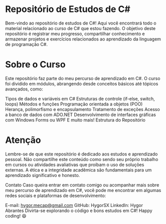 <h1>Repositório de Estudos de C#</h1> 
Bem-vindo ao repositório de estudos de C#! Aqui você encontrará todo o material relacionado ao curso de C# que estou fazendo. O objetivo deste repositório é registrar meu progresso, compartilhar conhecimento e armazenar projetos e exercícios relacionados ao aprendizado da linguagem de programação C#.

<h1>Sobre o Curso</h1>
Este repositório faz parte do meu percurso de aprendizado em C#. O curso foi dividido em módulos, abrangendo desde conceitos básicos até tópicos avançados, como:

Tipos de dados e variáveis em C#
Estruturas de controle (if-else, switch, loops)
Métodos e funções
Programação orientada a objetos (POO)
Herança, polimorfismo e encapsulamento
Tratamento de exceções
Acesso a banco de dados com ADO.NET
Desenvolvimento de interfaces gráficas com Windows Forms ou WPF
E muito mais!
Estrutura do Repositório

<h1>Atenção</h1>
Lembre-se de que este repositório é dedicado aos estudos e aprendizado pessoal. Não compartilhe este conteúdo como sendo seu próprio trabalho em cursos ou atividades avaliativas que proíbam o uso de soluções externas. A ética e a integridade acadêmica são fundamentais para um aprendizado significativo e honesto.

Contato
Caso queira entrar em contato comigo ou acompanhar mais sobre meu percurso de aprendizado em C#, você pode me encontrar em algumas redes sociais e plataformas de desenvolvimento:

E-mail: hygor.mecap@gmail.com
GitHub: HygorSX
LinkedIn: Hygor Abrantes
Divirta-se explorando o código e bons estudos em C#! Happy coding! 😄
